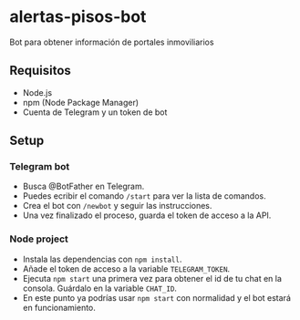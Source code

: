 # alertas-pisos-bot

 Bot para obtener información de portales inmoviliarios

## Requisitos

- Node.js
- npm (Node Package Manager)
- Cuenta de Telegram y un token de bot

## Setup

### Telegram bot

- Busca @BotFather en Telegram.
- Puedes ecribir el comando `/start` para ver la lista de comandos.
- Crea el bot con `/newbot` y seguir las instrucciones.
- Una vez finalizado el proceso, guarda el token de acceso a la API.

### Node project

- Instala las dependencias con `npm install`.
- Añade el token de acceso a la variable `TELEGRAM_TOKEN`.
- Ejecuta `npm start` una primera vez para obtener el id de tu chat en la consola. Guárdalo en la variable `CHAT_ID`.
- En este punto ya podrías usar `npm start` con normalidad y el bot estará en funcionamiento.

